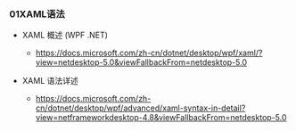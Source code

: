 ### 01XAML语法

- XAML 概述 (WPF .NET) 
  - https://docs.microsoft.com/zh-cn/dotnet/desktop/wpf/xaml/?view=netdesktop-5.0&viewFallbackFrom=netdesktop-5.0

- XAML 语法详述
  - https://docs.microsoft.com/zh-cn/dotnet/desktop/wpf/advanced/xaml-syntax-in-detail?view=netframeworkdesktop-4.8&viewFallbackFrom=netdesktop-5.0